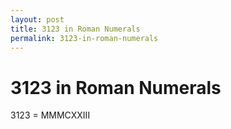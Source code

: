 ```yaml
---
layout: post
title: 3123 in Roman Numerals
permalink: 3123-in-roman-numerals
---
```


# 3123 in Roman Numerals

3123 = MMMCXXIII
